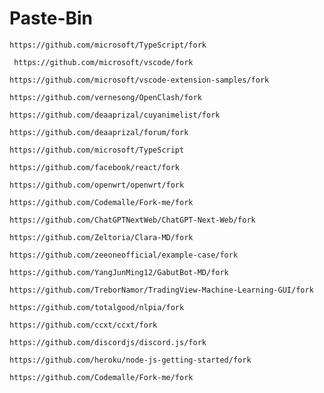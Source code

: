 # Paste-Bin
```
https://github.com/microsoft/TypeScript/fork
```
```
 https://github.com/microsoft/vscode/fork
```
```
https://github.com/microsoft/vscode-extension-samples/fork
```
```
https://github.com/vernesong/OpenClash/fork
```
```
https://github.com/deaaprizal/cuyanimelist/fork
```
```
https://github.com/deaaprizal/forum/fork
```
```
https://github.com/microsoft/TypeScript
```
```
https://github.com/facebook/react/fork
```
```
https://github.com/openwrt/openwrt/fork
```
```
https://github.com/Codemalle/Fork-me/fork
```
```
https://github.com/ChatGPTNextWeb/ChatGPT-Next-Web/fork
```
```
https://github.com/Zeltoria/Clara-MD/fork
```
```
https://github.com/zeeoneofficial/example-case/fork
```
```
https://github.com/YangJunMing12/GabutBot-MD/fork
```
```
https://github.com/TreborNamor/TradingView-Machine-Learning-GUI/fork
```
```
https://github.com/totalgood/nlpia/fork
```
```
https://github.com/ccxt/ccxt/fork
```
```
https://github.com/discordjs/discord.js/fork
```
```
https://github.com/heroku/node-js-getting-started/fork
```
```
https://github.com/Codemalle/Fork-me/fork
```
